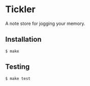 # Tickler

A note store for jogging your memory.

## Installation

`$ make`

## Testing

`$ make test`
